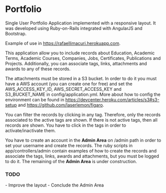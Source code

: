 Portfolio
=========

Single User Portfolio Application implemented with a responsive layout. It was developed using Ruby-on-Rails integrated with AngularJS and Bootstrap.

Example of use in <a href='https://rafaellimacuri.herokuapp.com' target='_blank'>https://rafaellimacuri.herokuapp.com</a>.

This application allow you to include records about Education, Academic Terms, Academic Courses, Companies, Jobs, Certificates, Publications and Projects. Additionally, you can associate tags, links, attachments and awards to any of these records.

The attachments must be stored in a S3 bucket. In order to do it you must have a AWS account (you can create one for free) and set the AWS_ACCESS_KEY_ID, AWS_SECRET_ACCESS_KEY and S3_BUCKET_NAME in config/application.yml. More about how to config the environment can be found in https://devcenter.heroku.com/articles/s3#s3-setup and https://github.com/laserlemon/figaro.

You can filter the records by clicking in any tag. Therefore, only the records associated to the active tags are shown. If there is not active tags, then all records are shown. You have to click in the tags in order to activate/inactivate them.

You have to create an account in the <b>Admin Area</b> on /admin path in order to set your username and create the records. The ruby scripts in app/controllers/admin contain examples of how to create the records and associate the tags, links, awards and attachments, but you must be logged to do it. The remaining of the <b>Admin Area</b> is under construction.

<h3>TODO</h3>
- Improve the layout
- Conclude the Admin Area
